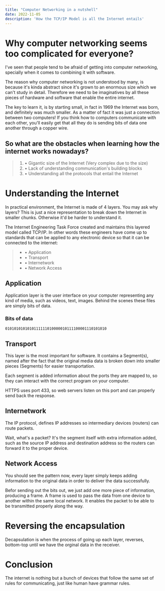 ```yaml
---
title: "Computer Networking in a nutshell"
date: 2022-11-05
description: 'How the TCP/IP Model is all the Internet entails'
---
```


# Why computer networking seems too complicated for everyone?
I've seen that people tend to be afraid of getting into computer networking, specially when it comes to combining it with software.

The reason why computer networking is not understood by many, is because it's kinda abstract since it's grown to an enormous size which we can't study in detail. Therefore we need to be imaginatives by  all these pieces of hardware and software that enable the entire internet.

The key to learn it, is by starting small, in fact in 1969 the Internet was born, and definitely was much smaller. As a matter of fact it was just a connection between two computers! If you think how to computers communicate with each other, you'll easily get that all they do is sending bits of data one another through a copper wire.

## So what are the obstacles when learning how the internet works nowadays?

> 1. • Gigantic size of the Internet (Very complex due to the size)
> 2. • Lack of understanding communication's building blocks
> 3. • Understanding all the protocols that entail the Internet

# Understanding the Internet

In practical environment, the Internet is made of 4 layers. You may ask why layers? This is just a nice representation to break down the Internet in smaller chunks. Otherwise it'd be harder to understand it.

The Internet Engineering Task Force created and maintains this layered model called TCP/IP. In other words these engineers have come up to standards that can be applied to any electronic device so that it can be connected to the internet:

> - • Application
> - • Transport
> - • Internetwork
> - • Network Access

## Application

Application layer is the user interface on your computer representing any kind of media, such as videos, text, images. Behind the scenes these files are simply bits of data.

### Bits of data
```
0101010101010111111010000010111100001110101010
```

## Transport

This layer is the most important for software. It contains a Segment(s), named after the fact that the original media data is broken down into smaller pieces (Segments) for easier transportation.

Each segment is added information about the ports they are mapped to, so they can interact with the correct program on your computer.

HTTPS uses port 433, so web servers listen on this port and can properly send back the response.

## Internetwork

The IP protocol, defines IP addresses so intermediary devices (routers) can route packets.

Wait, what's a packet? It's the segment itself with extra information added, such as the source IP address and destination address so the routers can forward it to the proper device.

## Network Access

You should see the pattern now, every layer simply keeps adding information to the original data in order to deliver the data successfully.

Befor sending out the bits out, we just add one more piece of information, producing a frame. A frame is used to pass the data from one device to another within the same local network. It enables the packet to be able to be transmitted properly along the way.

# Reversing the encapsulation

Decapsulation is when the process of going up each layer, reverses, bottom-top until we have the orginal data in the receiver.

# Conclusion

The internet is nothing but a bunch of devices that follow the same set of rules for communicating, just like human have grammar rules.

